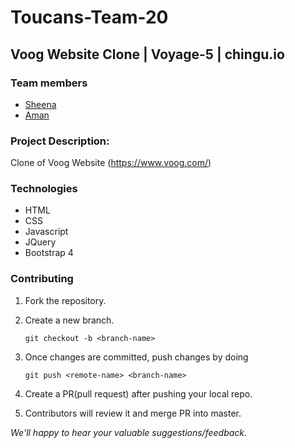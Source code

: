# Toucans-Team-20 
Voog Website Clone | Voyage-5 | chingu.io
---
### Team members
- [Sheena](https://github.com/sheenapercy)
- [Aman](https://github.com/adsingh14)

### Project Description:
Clone of Voog Website (https://www.voog.com/)

### Technologies
- HTML
- CSS
- Javascript
- JQuery
- Bootstrap 4

### Contributing
1. Fork the repository.
2. Create a new branch.

    `git checkout -b <branch-name>`

3. Once changes are committed, push changes by doing 
    
    `git push <remote-name> <branch-name>`

4. Create a PR(pull request) after pushing your local repo.
5. Contributors will review it and merge PR into master.

_We'll happy to hear your valuable suggestions/feedback._
